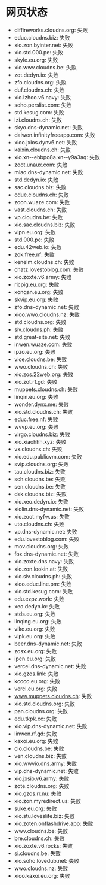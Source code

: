 # 网页状态
- diffireworks.cloudns.org: 失败
- educ.cloudns.biz: 失败
- xio.zon.byinter.net: 失败
- xio.std.000.pe: 失败
- skyle.eu.org: 失败
- xio.wwv.cloudns.be: 失败
- zot.dedyn.io: 失败
- zfo.cloudns.org: 失败
- duf.cloudns.ch: 失败
- xio.lzhoo.v6.navy: 失败
- soho.perslist.com: 失败
- std.kesug.com: 失败
- lzi.cloudns.ch: 失败
- skyo.dns-dynamic.net: 失败
- daiwen.infinityfreeapp.com: 失败
- xioo.jxios.dynv6.net: 失败
- kaixin.cloudns.ch: 失败
- xio.xn--ebbpo8a.xn--y9a3aq: 失败
- zoot.unaux.com: 失败
- miao.dns-dynamic.net: 失败
- std.dedyn.io: 失败
- sac.cloudns.biz: 失败
- cdue.cloudns.ch: 失败
- zoon.wuaze.com: 失败
- vast.cloudns.ch: 失败
- vp.cloudns.be: 失败
- xio.sac.cloudns.biz: 失败
- vipn.eu.org: 失败
- std.000.pe: 失败
- edu.42web.io: 失败
- zok.free.nf: 失败
- kenelm.cloudns.ch: 失败
- chatz.lovestoblog.com: 失败
- xio.zoxte.v6.army: 失败
- ricpig.eu.org: 失败
- xongan.eu.org: 失败
- skvip.eu.org: 失败
- zfo.dns-dynamic.net: 失败
- xioo.wwo.cloudns.nz: 失败
- std.cloudns.org: 失败
- siv.cloudns.ph: 失败
- std.great-site.net: 失败
- inwen.wuaze.com: 失败
- ipzo.eu.org: 失败
- vice.cloudns.be: 失败
- wwo.cloudns.ch: 失败
- xio.zos.22web.org: 失败
- xio.zot.rf.gd: 失败
- muppets.cloudns.ch: 失败
- linqin.eu.org: 失败
- wonder.dynx.me: 失败
- xio.std.cloudns.ch: 失败
- educ.free.nf: 失败
- wvvp.eu.org: 失败
- virgo.cloudns.biz: 失败
- xio.xiaohhh.xyz: 失败
- vx.cloudns.ch: 失败
- xio.edu.publicvm.com: 失败
- svip.cloudns.org: 失败
- tau.cloudns.biz: 失败
- sch.cloudns.be: 失败
- sen.cloudns.be: 失败
- dsk.cloudns.biz: 失败
- xio.xeo.dedyn.io: 失败
- xiolin.dns-dynamic.net: 失败
- xio.zoot.myfw.us: 失败
- uto.cloudns.ch: 失败
- vp.dns-dynamic.net: 失败
- edu.lovestoblog.com: 失败
- mov.cloudns.org: 失败
- fox.dns-dynamic.net: 失败
- xio.zoxte.dns.navy: 失败
- xio.zon.lookin.at: 失败
- xio.siv.cloudns.ph: 失败
- xioo.educ.line.pm: 失败
- xio.std.kesug.com: 失败
- edu.ezpz.work: 失败
- xeo.dedyn.io: 失败
- stds.eu.org: 失败
- linqing.eu.org: 失败
- viko.eu.org: 失败
- vipk.eu.org: 失败
- beer.dns-dynamic.net: 失败
- zosx.eu.org: 失败
- ipen.eu.org: 失败
- vercel.dns-dynamic.net: 失败
- xio.gzos.link: 失败
- kcoco.eu.org: 失败
- vercl.eu.org: 失败
- www.muppets.cloudns.ch: 失败
- xio.std.cloudns.org: 失败
- pan.cloudns.org: 失败
- edu.tkpk.cc: 失败
- xio.vip.dns-dynamic.net: 失败
- linwen.rf.gd: 失败
- kaxoi.eu.org: 失败
- clo.cloudns.be: 失败
- ven.cloudns.biz: 失败
- xio.wwvio.dns.army: 失败
- vip.dns-dynamic.net: 失败
- xio.jxsio.v6.army: 失败
- zote.cloudns.org: 失败
- xio.gzos.rr.nu: 失败
- xio.zon.myredirect.us: 失败
- suke.eu.org: 失败
- xio.stu.loveslife.biz: 失败
- xio.zoten.onflashdrive.app: 失败
- wwv.cloudns.be: 失败
- bre.cloudns.ch: 失败
- xio.zoxte.v6.rocks: 失败
- si.cloudns.be: 失败
- xio.soho.lovedub.net: 失败
- wwo.cloudns.nz: 失败
- xioo.kaxoi.eu.org: 失败
